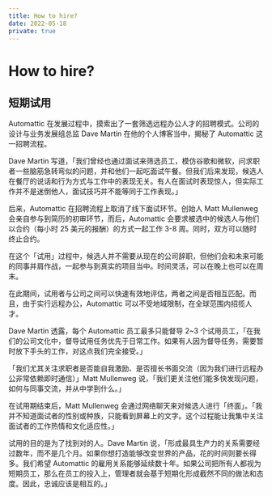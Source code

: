 ```yaml
---
title: How to hire?
date: 2022-05-18
private: true
---
```


# How to hire?

## 短期试用

Automattic 在发展过程中，摸索出了一套筛选远程办公人才的招聘模式。公司的设计与业务发展组总监 Dave Martin 在他的个人博客当中，揭秘了
Automattic 这一招聘流程。

Dave Martin
写道，「我们曾经也通过面试来筛选员工，模仿谷歌和微软，问求职者一些脑筋急转弯似的问题，并和他们一起吃面试午餐。但我们后来发现，候选人在餐厅的说话和行为方式与工作中的表现无关。有人在面试时表现惊人，但实际工作并不是迷倒他人，面试技巧并不能等同于工作表现。」

后来，Automattic 在招聘流程上取消了线下面试环节。创始人 Matt Mullenweg 会亲自参与到简历的初审环节，而后，Automattic
会要求被选中的候选人与他们以合约（每小时 25 美元的报酬）的方式一起工作 3-8 周。同时，双方可以随时终止合约。

在这个「试用」过程中，候选人并不需要从现在的公司辞职，但他们会和未来可能的同事并肩作战，一起参与到真实的项目当中。时间灵活，可以在晚上也可以在周末。

在此期间，试用者与公司之间可以快速有效地评估，两者之间是否相互匹配。而且，由于实行远程办公，Automattic 可以不受地域限制，在全球范围内招揽人才。

Dave Martin 透露，每个 Automattic 员工最多只能督导 2~3
个试用员工，「在我们的公司文化中，督导试用任务优先于日常工作。如果有人因为督导任务，需要暂时放下手头的工作，对这点我们完全接受。」

「我们尤其关注求职者是否能自我激励、是否擅长书面交流（因为我们进行远程办公非常依赖即时通信）」Matt Mullenweg
说，「我们更关注他们能多快发现问题，如何与同事交流，并从中学到什么。」

在试用期结束后，Matt Mullenweg
会通过网络聊天来对候选人进行「终面」。「我并不知道面试者的性别或种族，只能看到屏幕上的文字。这个过程能让我集中关注面试者的工作热情和文化适应性。」

试用的目的是为了找到对的人。Dave Martin
说，「形成最具生产力的关系需要经过数年，而不是几个月。如果你想打造能够改变世界的产品，花的时间则要长得多。我们希望 Automattic
的雇用关系能够延续数十年。如果公司把所有人都视为短期员工，那么在员工的投入上，管理者就会基于短期化形成截然不同的做法和态度。因此，忠诚应该是相互的。」
